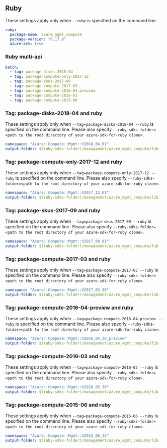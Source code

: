 ## Ruby

These settings apply only when `--ruby` is specified on the command line.

``` yaml $(ruby)
ruby:
  package-name: azure_mgmt_compute
  package-version: "0.17.0"
  azure-arm: true
```

### Ruby multi-api

``` yaml $(ruby) && $(multiapi)
batch:
  - tag: package-disks-2018-04
  - tag: package-compute-only-2017-12
  - tag: package-skus-2017-09
  - tag: package-compute-2017-03
  - tag: package-compute-2016-04-preview
  - tag: package-compute-2016-03
  - tag: package-compute-2015-06
```

### Tag: package-disks-2018-04 and ruby

These settings apply only when `--tag=package-disks-2018-04 --ruby` is specified on the command line.
Please also specify `--ruby-sdks-folder=<path to the root directory of your azure-sdk-for-ruby clone>`.

``` yaml $(tag) == 'package-disks-2018-04' && $(ruby)
namespace: "Azure::Compute::Mgmt::V2018_04_01"
output-folder: $(ruby-sdks-folder)/management/azure_mgmt_compute/lib
```

### Tag: package-compute-only-2017-12 and ruby

These settings apply only when `--tag=package-compute-only-2017-12 --ruby` is specified on the command line.
Please also specify `--ruby-sdks-folder=<path to the root directory of your azure-sdk-for-ruby clone>`.

``` yaml $(tag) == 'package-compute-only-2017-12' && $(ruby)
namespace: "Azure::Compute::Mgmt::V2017_12_01"
output-folder: $(ruby-sdks-folder)/management/azure_mgmt_compute/lib
```

### Tag: package-skus-2017-09 and ruby

These settings apply only when `--tag=package-skus-2017-09 --ruby` is specified on the command line.
Please also specify `--ruby-sdks-folder=<path to the root directory of your azure-sdk-for-ruby clone>`.

``` yaml $(tag) == 'package-skus-2017-09' && $(ruby)
namespace: "Azure::Compute::Mgmt::V2017_09_01"
output-folder: $(ruby-sdks-folder)/management/azure_mgmt_compute/lib
```

### Tag: package-compute-2017-03 and ruby

These settings apply only when `--tag=package-compute-2017-03 --ruby` is specified on the command line.
Please also specify `--ruby-sdks-folder=<path to the root directory of your azure-sdk-for-ruby clone>`.

``` yaml $(tag) == 'package-compute-2017-03' && $(ruby)
namespace: "Azure::Compute::Mgmt::V2017_03_30"
output-folder: $(ruby-sdks-folder)/management/azure_mgmt_compute/lib
```

### Tag: package-compute-2016-04-preview and ruby

These settings apply only when `--tag=package-compute-2016-04-preview --ruby` is specified on the command line.
Please also specify `--ruby-sdks-folder=<path to the root directory of your azure-sdk-for-ruby clone>`.

``` yaml $(tag) == 'package-compute-2016-04-preview' && $(ruby)
namespace: "Azure::Compute::Mgmt::V2016_04_30_preview"
output-folder: $(ruby-sdks-folder)/management/azure_mgmt_compute/lib
```

### Tag: package-compute-2016-03 and ruby

These settings apply only when `--tag=package-compute-2016-03 --ruby` is specified on the command line.
Please also specify `--ruby-sdks-folder=<path to the root directory of your azure-sdk-for-ruby clone>`.

``` yaml $(tag) == 'package-compute-2016-03' && $(ruby)
namespace: "Azure::Compute::Mgmt::V2016_03_30"
output-folder: $(ruby-sdks-folder)/management/azure_mgmt_compute/lib
```

### Tag: package-compute-2015-06 and ruby

These settings apply only when `--tag=package-compute-2015-06 --ruby` is specified on the command line.
Please also specify `--ruby-sdks-folder=<path to the root directory of your azure-sdk-for-ruby clone>`.

``` yaml $(tag) == 'package-compute-2015-06' && $(ruby)
namespace: "Azure::Compute::Mgmt::V2015_06_15"
output-folder: $(ruby-sdks-folder)/management/azure_mgmt_compute/lib
```
